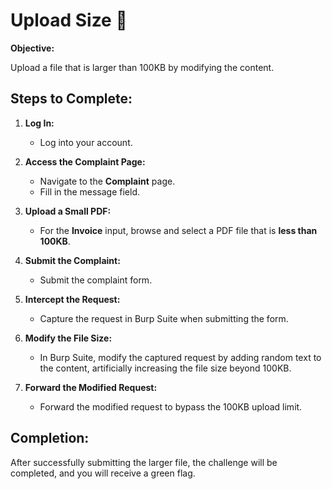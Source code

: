 # Upload Size 📁

**Objective:**

Upload a file that is larger than 100KB by modifying the content.

## Steps to Complete:

1. **Log In:**

   - Log into your account.

2. **Access the Complaint Page:**

   - Navigate to the **Complaint** page.
   - Fill in the message field.

3. **Upload a Small PDF:**

   - For the **Invoice** input, browse and select a PDF file that is **less than 100KB**.

4. **Submit the Complaint:**

   - Submit the complaint form.

5. **Intercept the Request:**

   - Capture the request in Burp Suite when submitting the form.

6. **Modify the File Size:**

   - In Burp Suite, modify the captured request by adding random text to the content, artificially increasing the file size beyond 100KB.

7. **Forward the Modified Request:**
   - Forward the modified request to bypass the 100KB upload limit.

## Completion:

After successfully submitting the larger file, the challenge will be completed, and you will receive a green flag.
